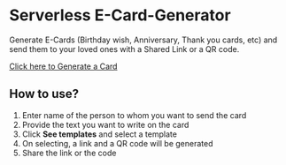 # Serverless E-Card-Generator
Generate E-Cards (Birthday wish, Anniversary, Thank you cards, etc) and send them to your loved ones with a Shared Link or a QR code.
<p><a href="https://ronik22.github.io/E-Card-Generator/" target="_blank">Click here to Generate a Card</a></p>

## How to use?
1) Enter name of the person to whom you want to send the card
2) Provide the text you want to write on the card
3) Click **See templates** and select a template
4) On selecting, a link and a QR code will be generated
5) Share the link or the code
